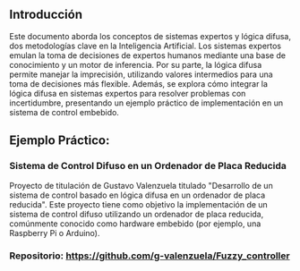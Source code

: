 ## Introducción

Este documento aborda los conceptos de sistemas expertos y lógica difusa, dos metodologías clave en la Inteligencia Artificial. Los sistemas expertos emulan la toma de decisiones de expertos humanos mediante una base de conocimiento y un motor de inferencia. Por su parte, la lógica difusa permite manejar la imprecisión, utilizando valores intermedios para una toma de decisiones más flexible. Además, se explora cómo integrar la lógica difusa en sistemas expertos para resolver problemas con incertidumbre, presentando un ejemplo práctico de implementación en un sistema de control embebido.

## Ejemplo Práctico:
### Sistema de Control Difuso en un Ordenador de Placa Reducida
Proyecto de titulación de Gustavo Valenzuela titulado "Desarrollo de un sistema de control basado en lógica difusa en un ordenador de placa reducida". Este proyecto tiene como objetivo la implementación de un sistema de control difuso utilizando un ordenador de placa reducida, comúnmente conocido como hardware embebido (por ejemplo, una Raspberry Pi o Arduino).

### Repositorio: https://github.com/g-valenzuela/Fuzzy_controller

